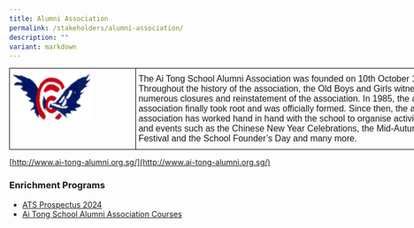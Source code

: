 ```yaml
---
title: Alumni Association
permalink: /stakeholders/alumni-association/
description: ""
variant: markdown
---
```

<style type="text/css">
.tg  {border-collapse:collapse;border-spacing:0;margin:0px auto;}
.tg td{border-color:black;border-style:solid;border-width:1px;font-family:Arial, sans-serif;font-size:14px;
  overflow:hidden;padding:10px 5px;word-break:normal;}
.tg th{border-color:black;border-style:solid;border-width:1px;font-family:Arial, sans-serif;font-size:14px;
  font-weight:normal;overflow:hidden;padding:10px 5px;word-break:normal;}
.tg .tg-x5q1{font-size:16px;text-align:left;vertical-align:top}
.tg .tg-0lax{text-align:left;vertical-align:top}
</style>
<table class="tg" style="undefined;table-layout: fixed; width: 791px">
<colgroup>
<col style="width: 228px">
<col style="width: 563px">
</colgroup>
<tbody>
  <tr>
    <td class="tg-0lax"><img src="/images/aalogo.png" style="width:65%"></td>
    <td class="tg-x5q1">The Ai Tong School Alumni Association was founded on 10th October 1924. Throughout the history of the association, the Old Boys and Girls witnessed numerous closures and reinstatement of the association. In 1985, the alumni association finally took root and was officially formed. Since then, the alumni association has worked hand in hand with the school to organise activities and events such as the Chinese New Year Celebrations, the Mid-Autumn Festival and the School Founder’s Day and many more.</td>
  </tr>
</tbody>
</table>

[http://www.ai-tong-alumni.org.sg/](http://www.ai-tong-alumni.org.sg/)

### Enrichment Programs

* [ATS Prospectus 2024](https://go.gov.sg/ats-prospectus-2024)
* [Ai Tong School Alumni Association Courses](http://qrco.de/beXITb)